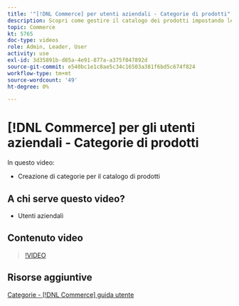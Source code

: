 ```yaml
---
title: '"[!DNL Commerce] per utenti aziendali - Categorie di prodotti"'
description: Scopri come gestire il catalogo dei prodotti impostando le categorie.
topic: Commerce
kt: 5765
doc-type: videos
role: Admin, Leader, User
activity: use
exl-id: 3d35891b-d85a-4e91-877a-a375f047892d
source-git-commit: e540bc1e1c8ae5c34c16503a381f6bd5c674f824
workflow-type: tm+mt
source-wordcount: '49'
ht-degree: 0%

---
```


# [!DNL Commerce] per gli utenti aziendali - Categorie di prodotti

In questo video:

- Creazione di categorie per il catalogo di prodotti

## A chi serve questo video?

- Utenti aziendali

## Contenuto video

>[!VIDEO](https://video.tv.adobe.com/v/35950?quality=12&learn=on)

## Risorse aggiuntive

[Categorie - [!DNL Commerce] guida utente](https://docs.magento.com/user-guide/catalog/categories.html)
